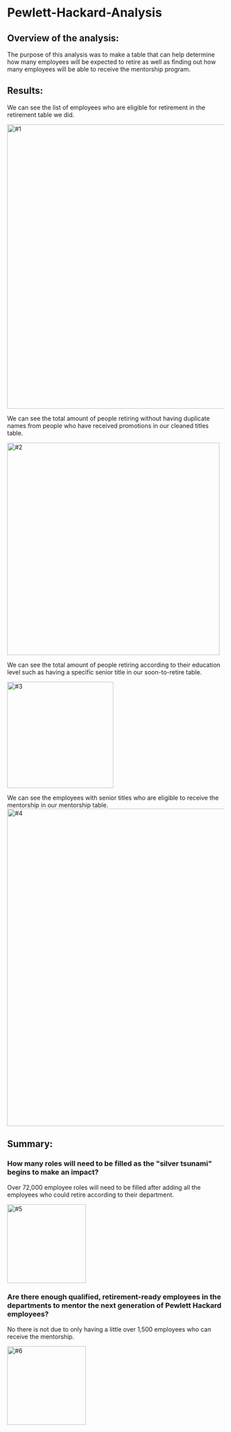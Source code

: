 # Pewlett-Hackard-Analysis

## Overview of the analysis:
The purpose of this analysis was to make a table that can help determine how many employees will be expected to retire as well as finding out how many employees will be able to receive the mentorship program. 

## Results: 
We can see the list of employees who are eligible for retirement in the retirement table we did. 

<img width="661" alt="#1" src="https://user-images.githubusercontent.com/104862099/182257682-a2aa182e-bf33-4ef6-b50a-0268299650a8.png">


We can see the total amount of people retiring without having duplicate names from people who have received promotions in our cleaned titles table.

<img width="494" alt="#2" src="https://user-images.githubusercontent.com/104862099/182257706-fc33bad2-20c7-4f68-92b9-fd8fa1ceb035.png">



We can see the total amount of people retiring according to their education level such as having a specific senior title in our soon-to-retire table.

<img width="247" alt="#3" src="https://user-images.githubusercontent.com/104862099/182257714-a17a11d1-f303-4c6b-8c74-e6d3b649fd4e.png">


We can see the employees with senior titles who are eligible to receive the mentorship in our mentorship table.
<img width="738" alt="#4" src="https://user-images.githubusercontent.com/104862099/182257733-1b640b0d-077c-4237-9f53-eb8b694bbeff.png">



## Summary:

###  How many roles will need to be filled as the "silver tsunami" begins to make an impact?
Over 72,000 employee roles will need to be filled after adding all the employees who could retire according to their department.

<img width="183" alt="#5" src="https://user-images.githubusercontent.com/104862099/182258599-a74c6859-b8a6-49cc-ab22-8d62556f115d.png">


### 	 Are there enough qualified, retirement-ready employees in the departments to mentor the next generation of Pewlett Hackard employees?

No there is not due to only having a little over 1,500 employees who can receive the mentorship.

<img width="183" alt="#6" src="https://user-images.githubusercontent.com/104862099/182258611-cd0d546b-eff9-4b44-bcc8-769ec1d40d83.png">
